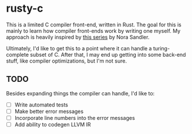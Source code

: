 # rusty-c

This is a limited C compiler front-end, written in Rust.
The goal for this is mainly to learn how compiler front-ends work by writing
one myself. My approach is heavily inspired by 
[this series](https://norasandler.com/2017/11/29/Write-a-Compiler.html)
by Nora Sandler.

Ultimately, I'd like to get this to a point where it can handle a
turing-complete subset of C. After that, I may end up getting into some
back-end stuff, like compiler optimizations, but I'm not sure.

## TODO
Besides expanding things the compiler can handle, I'd like to:

- [ ] Write automated tests
- [ ] Make better error messages
- [ ] Incorporate line numbers into the error messages
- [ ] Add ability to codegen LLVM IR
